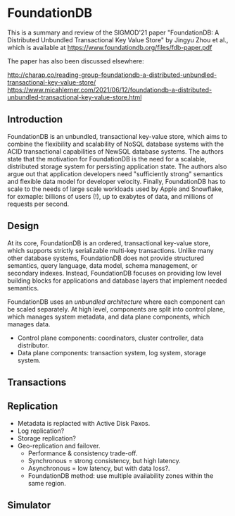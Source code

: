# FoundationDB

This is a summary and review of the SIGMOD'21 paper "FoundationDB: A Distributed Unbundled Transactional Key Value Store" by Jingyu Zhou et al., which is available at https://www.foundationdb.org/files/fdb-paper.pdf

The paper has also been discussed elsewhere:

http://charap.co/reading-group-foundationdb-a-distributed-unbundled-transactional-key-value-store/
https://www.micahlerner.com/2021/06/12/foundationdb-a-distributed-unbundled-transactional-key-value-store.html

## Introduction

FoundationDB is an unbundled, transactional key-value store, which aims to combine the flexibility and scalability of NoSQL database systems with the ACID transactional capabilities of NewSQL database systems. The authors state that the motivation for FoundationDB is the need for a scalable, distributed storage system for persisting application state. The authors also argue out that application developers need "sufficiently strong" semantics and flexible data model for developer velocity. Finally, FoundationDB has to scale to the needs of large scale workloads used by Apple and Snowflake, for exmaple: billions of users (!), up to exabytes of data, and millions of requests per second.

## Design

At its core, FoundationDB is an ordered, transactional key-value store, which supports strictly serializable multi-key transactions. Unlike many other database systems, FoundationDB does not provide structured semantics, query language, data model, schema management, or secondary indexes. Instead, FoundationDB focuses on providing low level building blocks for applications and database layers that implement needed semantics.

FoundationDB uses an _unbundled architecture_ where each component can be scaled separately.
At high level, components are split into control plane, which manages system metadata, and data plane components, which manages data.

  * Control plane components: coordinators, cluster controller, data distributor.
  * Data plane components: transaction system, log system, storage system.

## Transactions

## Replication

* Metadata is replacted with Active Disk Paxos.
* Log replication?
* Storage replication?
* Geo-replication and failover.
  * Performance & consistency trade-off.
  * Synchronous = strong consistency, but high latency.
  * Asynchronous = low latency, but with data loss?.
  * FoundationDB method: use multiple availability zones within the same region.

## Simulator
